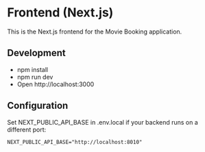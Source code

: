 # Frontend (Next.js)

This is the Next.js frontend for the Movie Booking application.

## Development

- npm install
- npm run dev
- Open http://localhost:3000

## Configuration

Set NEXT_PUBLIC_API_BASE in .env.local if your backend runs on a different port:

```
NEXT_PUBLIC_API_BASE="http://localhost:8010"
```
